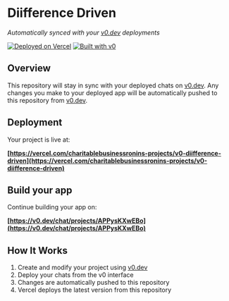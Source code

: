# Diifference Driven

*Automatically synced with your [v0.dev](https://v0.dev) deployments*

[![Deployed on Vercel](https://img.shields.io/badge/Deployed%20on-Vercel-black?style=for-the-badge&logo=vercel)](https://vercel.com/charitablebusinessronins-projects/v0-diifference-driven)
[![Built with v0](https://img.shields.io/badge/Built%20with-v0.dev-black?style=for-the-badge)](https://v0.dev/chat/projects/APPysKXwEBo)

## Overview

This repository will stay in sync with your deployed chats on [v0.dev](https://v0.dev).
Any changes you make to your deployed app will be automatically pushed to this repository from [v0.dev](https://v0.dev).

## Deployment

Your project is live at:

**[https://vercel.com/charitablebusinessronins-projects/v0-diifference-driven](https://vercel.com/charitablebusinessronins-projects/v0-diifference-driven)**

## Build your app

Continue building your app on:

**[https://v0.dev/chat/projects/APPysKXwEBo](https://v0.dev/chat/projects/APPysKXwEBo)**

## How It Works

1. Create and modify your project using [v0.dev](https://v0.dev)
2. Deploy your chats from the v0 interface
3. Changes are automatically pushed to this repository
4. Vercel deploys the latest version from this repository